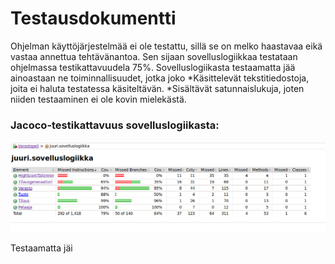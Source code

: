 # Testausdokumentti
Ohjelman käyttöjärjestelmää ei ole testattu, sillä se on melko haastavaa eikä vastaa annettua tehtävänantoa. Sen sijaan sovelluslogiikkaa 
testataan ohjelmassa testikattavuudela 75%. Sovelluslogiikasta testaamatta jää ainoastaan ne toiminnallisuudet, jotka joko
*Käsittelevät tekstitiedostoja, joita ei haluta testatessa käsiteltävän.
*Sisältävät satunnaislukuja, joten niiden testaaminen ei ole kovin mielekästä.

### Jacoco-testikattavuus sovelluslogiikasta:
<img src="https://raw.githubusercontent.com/Hipsterisiili/ohjelmistotuotanto/master/dokumentointi/Screenshot%20from%202019-05-05%2023-15-23.png" width="800">

Testaamatta jäi
